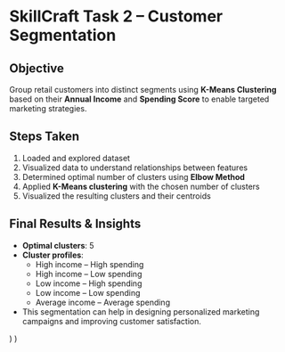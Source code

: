 # SkillCraft Task 2 – Customer Segmentation

## Objective
Group retail customers into distinct segments using **K-Means Clustering** based on their **Annual Income** and **Spending Score** to enable targeted marketing strategies.

## Steps Taken
1. Loaded and explored dataset
2. Visualized data to understand relationships between features
3. Determined optimal number of clusters using **Elbow Method**
4. Applied **K-Means clustering** with the chosen number of clusters
5. Visualized the resulting clusters and their centroids

## Final Results & Insights
- **Optimal clusters**: 5
- **Cluster profiles**:
  - High income – High spending
  - High income – Low spending
  - Low income – High spending
  - Low income – Low spending
  - Average income – Average spending
- This segmentation can help in designing personalized marketing campaigns and improving customer satisfaction.

)
)
